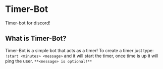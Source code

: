 # Timer-Bot
Timer-bot for discord!

## What is Timer-Bot?
Timer-Bot is a simple bot that acts as a timer! To create a timer just type: `!start <minutes> <message>` and it will start the timer, once time is up it will ping the user. 
`**<message> is optional!**`
